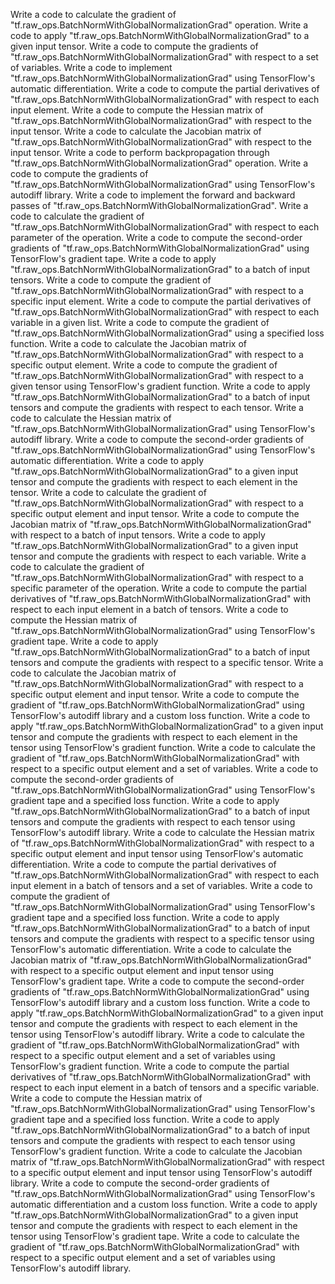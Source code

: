 Write a code to calculate the gradient of "tf.raw_ops.BatchNormWithGlobalNormalizationGrad" operation.
Write a code to apply "tf.raw_ops.BatchNormWithGlobalNormalizationGrad" to a given input tensor.
Write a code to compute the gradients of "tf.raw_ops.BatchNormWithGlobalNormalizationGrad" with respect to a set of variables.
Write a code to implement "tf.raw_ops.BatchNormWithGlobalNormalizationGrad" using TensorFlow's automatic differentiation.
Write a code to compute the partial derivatives of "tf.raw_ops.BatchNormWithGlobalNormalizationGrad" with respect to each input element.
Write a code to compute the Hessian matrix of "tf.raw_ops.BatchNormWithGlobalNormalizationGrad" with respect to the input tensor.
Write a code to calculate the Jacobian matrix of "tf.raw_ops.BatchNormWithGlobalNormalizationGrad" with respect to the input tensor.
Write a code to perform backpropagation through "tf.raw_ops.BatchNormWithGlobalNormalizationGrad" operation.
Write a code to compute the gradients of "tf.raw_ops.BatchNormWithGlobalNormalizationGrad" using TensorFlow's autodiff library.
Write a code to implement the forward and backward passes of "tf.raw_ops.BatchNormWithGlobalNormalizationGrad".
Write a code to calculate the gradient of "tf.raw_ops.BatchNormWithGlobalNormalizationGrad" with respect to each parameter of the operation.
Write a code to compute the second-order gradients of "tf.raw_ops.BatchNormWithGlobalNormalizationGrad" using TensorFlow's gradient tape.
Write a code to apply "tf.raw_ops.BatchNormWithGlobalNormalizationGrad" to a batch of input tensors.
Write a code to compute the gradient of "tf.raw_ops.BatchNormWithGlobalNormalizationGrad" with respect to a specific input element.
Write a code to compute the partial derivatives of "tf.raw_ops.BatchNormWithGlobalNormalizationGrad" with respect to each variable in a given list.
Write a code to compute the gradient of "tf.raw_ops.BatchNormWithGlobalNormalizationGrad" using a specified loss function.
Write a code to calculate the Jacobian matrix of "tf.raw_ops.BatchNormWithGlobalNormalizationGrad" with respect to a specific output element.
Write a code to compute the gradient of "tf.raw_ops.BatchNormWithGlobalNormalizationGrad" with respect to a given tensor using TensorFlow's gradient function.
Write a code to apply "tf.raw_ops.BatchNormWithGlobalNormalizationGrad" to a batch of input tensors and compute the gradients with respect to each tensor.
Write a code to calculate the Hessian matrix of "tf.raw_ops.BatchNormWithGlobalNormalizationGrad" using TensorFlow's autodiff library.
Write a code to compute the second-order gradients of "tf.raw_ops.BatchNormWithGlobalNormalizationGrad" using TensorFlow's automatic differentiation.
Write a code to apply "tf.raw_ops.BatchNormWithGlobalNormalizationGrad" to a given input tensor and compute the gradients with respect to each element in the tensor.
Write a code to calculate the gradient of "tf.raw_ops.BatchNormWithGlobalNormalizationGrad" with respect to a specific output element and input tensor.
Write a code to compute the Jacobian matrix of "tf.raw_ops.BatchNormWithGlobalNormalizationGrad" with respect to a batch of input tensors.
Write a code to apply "tf.raw_ops.BatchNormWithGlobalNormalizationGrad" to a given input tensor and compute the gradients with respect to each variable.
Write a code to calculate the gradient of "tf.raw_ops.BatchNormWithGlobalNormalizationGrad" with respect to a specific parameter of the operation.
Write a code to compute the partial derivatives of "tf.raw_ops.BatchNormWithGlobalNormalizationGrad" with respect to each input element in a batch of tensors.
Write a code to compute the Hessian matrix of "tf.raw_ops.BatchNormWithGlobalNormalizationGrad" using TensorFlow's gradient tape.
Write a code to apply "tf.raw_ops.BatchNormWithGlobalNormalizationGrad" to a batch of input tensors and compute the gradients with respect to a specific tensor.
Write a code to calculate the Jacobian matrix of "tf.raw_ops.BatchNormWithGlobalNormalizationGrad" with respect to a specific output element and input tensor.
Write a code to compute the gradient of "tf.raw_ops.BatchNormWithGlobalNormalizationGrad" using TensorFlow's autodiff library and a custom loss function.
Write a code to apply "tf.raw_ops.BatchNormWithGlobalNormalizationGrad" to a given input tensor and compute the gradients with respect to each element in the tensor using TensorFlow's gradient function.
Write a code to calculate the gradient of "tf.raw_ops.BatchNormWithGlobalNormalizationGrad" with respect to a specific output element and a set of variables.
Write a code to compute the second-order gradients of "tf.raw_ops.BatchNormWithGlobalNormalizationGrad" using TensorFlow's gradient tape and a specified loss function.
Write a code to apply "tf.raw_ops.BatchNormWithGlobalNormalizationGrad" to a batch of input tensors and compute the gradients with respect to each tensor using TensorFlow's autodiff library.
Write a code to calculate the Hessian matrix of "tf.raw_ops.BatchNormWithGlobalNormalizationGrad" with respect to a specific output element and input tensor using TensorFlow's automatic differentiation.
Write a code to compute the partial derivatives of "tf.raw_ops.BatchNormWithGlobalNormalizationGrad" with respect to each input element in a batch of tensors and a set of variables.
Write a code to compute the gradient of "tf.raw_ops.BatchNormWithGlobalNormalizationGrad" using TensorFlow's gradient tape and a specified loss function.
Write a code to apply "tf.raw_ops.BatchNormWithGlobalNormalizationGrad" to a batch of input tensors and compute the gradients with respect to a specific tensor using TensorFlow's automatic differentiation.
Write a code to calculate the Jacobian matrix of "tf.raw_ops.BatchNormWithGlobalNormalizationGrad" with respect to a specific output element and input tensor using TensorFlow's gradient tape.
Write a code to compute the second-order gradients of "tf.raw_ops.BatchNormWithGlobalNormalizationGrad" using TensorFlow's autodiff library and a custom loss function.
Write a code to apply "tf.raw_ops.BatchNormWithGlobalNormalizationGrad" to a given input tensor and compute the gradients with respect to each element in the tensor using TensorFlow's autodiff library.
Write a code to calculate the gradient of "tf.raw_ops.BatchNormWithGlobalNormalizationGrad" with respect to a specific output element and a set of variables using TensorFlow's gradient function.
Write a code to compute the partial derivatives of "tf.raw_ops.BatchNormWithGlobalNormalizationGrad" with respect to each input element in a batch of tensors and a specific variable.
Write a code to compute the Hessian matrix of "tf.raw_ops.BatchNormWithGlobalNormalizationGrad" using TensorFlow's gradient tape and a specified loss function.
Write a code to apply "tf.raw_ops.BatchNormWithGlobalNormalizationGrad" to a batch of input tensors and compute the gradients with respect to each tensor using TensorFlow's gradient function.
Write a code to calculate the Jacobian matrix of "tf.raw_ops.BatchNormWithGlobalNormalizationGrad" with respect to a specific output element and input tensor using TensorFlow's autodiff library.
Write a code to compute the second-order gradients of "tf.raw_ops.BatchNormWithGlobalNormalizationGrad" using TensorFlow's automatic differentiation and a custom loss function.
Write a code to apply "tf.raw_ops.BatchNormWithGlobalNormalizationGrad" to a given input tensor and compute the gradients with respect to each element in the tensor using TensorFlow's gradient tape.
Write a code to calculate the gradient of "tf.raw_ops.BatchNormWithGlobalNormalizationGrad" with respect to a specific output element and a set of variables using TensorFlow's autodiff library.
